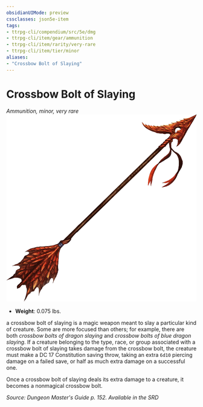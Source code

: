 ```yaml
---
obsidianUIMode: preview
cssclasses: json5e-item
tags:
- ttrpg-cli/compendium/src/5e/dmg
- ttrpg-cli/item/gear/ammunition
- ttrpg-cli/item/rarity/very-rare
- ttrpg-cli/item/tier/minor
aliases: 
- "Crossbow Bolt of Slaying"
---
```

# Crossbow Bolt of Slaying
*Ammunition, minor, very rare*  
![](/CLI/items/img/arrow-of-slaying.webp#right)

- **Weight**: 0.075 lbs.

a crossbow bolt of slaying is a magic weapon meant to slay a particular kind of creature. Some are more focused than others; for example, there are both *crossbow bolts of dragon slaying* and *crossbow bolts of blue dragon slaying*. If a creature belonging to the type, race, or group associated with a crossbow bolt of slaying takes damage from the crossbow bolt, the creature must make a DC 17 Constitution saving throw, taking an extra `6d10` piercing damage on a failed save, or half as much extra damage on a successful one.

Once a crossbow bolt of slaying deals its extra damage to a creature, it becomes a nonmagical crossbow bolt.

*Source: Dungeon Master's Guide p. 152. Available in the <span title='Systems Reference Document (5.1)'>SRD</span>*